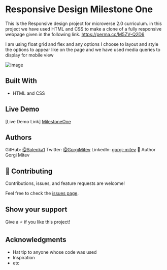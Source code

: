 # Responsive Design Milestone One

This Is the Responsive design project for microverse 2.0 curriculum. in this project we have used HTML and CSS to make a clone of a fully responsive webpage given in the following link. https://perma.cc/M5ZV-Q2D6

I am using float grid and flex and any options I choose to layout and style the options to appear like on the page and we have used media queries to display for mobile view 


![image](https://user-images.githubusercontent.com/70282171/108868739-2e5eb100-75ff-11eb-8cff-26e77cac16fc.png)


## Built With

- HTML and CSS

## Live Demo

[Live Demo Link] [MilestoneOne](https://stephanie041996.github.io/week2Milestone1/)


## Authors

GitHub: [@Solenka1](https://github.com/Solenka1)
Twitter: [@GorgiMitev](https://twitter.com/GorgiMitev)
LinkedIn: [gorgi-mitev](https://www.linkedin.com/in/gorgi-mitev-a350311b8/)
👤 Author Gorgi Mitev

## 🤝 Contributing

Contributions, issues, and feature requests are welcome!

Feel free to check the [issues page](issues/).

## Show your support

Give a ⭐️ if you like this project!

## Acknowledgments

- Hat tip to anyone whose code was used
- Inspiration
- etc
